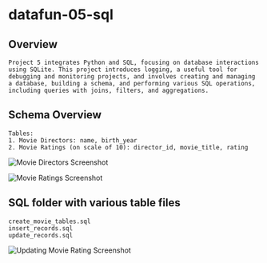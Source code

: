 # datafun-05-sql

## Overview
```
Project 5 integrates Python and SQL, focusing on database interactions using SQLite. This project introduces logging, a useful tool for debugging and monitoring projects, and involves creating and managing a database, building a schema, and performing various SQL operations, including queries with joins, filters, and aggregations.
```

## Schema Overview  
```
Tables:
1. Movie Directors: name, birth_year
2. Movie Ratings (on scale of 10): director_id, movie_title, rating
```
![Movie Directors Screenshot](assets/director_screenshot)

![Movie Ratings Screenshot](assets/ratings_screenshot)

## SQL folder with various table files
```
create_movie_tables.sql
insert_records.sql
update_records.sql
```
![Updating Movie Rating Screenshot](assets/ratings_screenshot)
